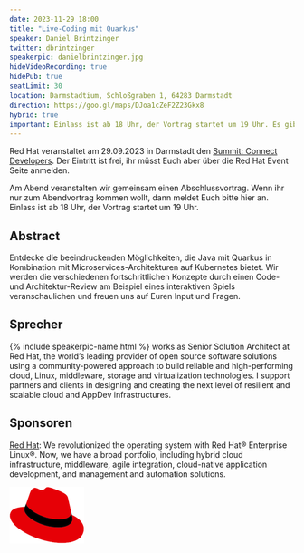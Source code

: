 ```yaml
---
date: 2023-11-29 18:00
title: "Live-Coding mit Quarkus"
speaker: Daniel Brintzinger
twitter: dbrintzinger
speakerpic: danielbrintzinger.jpg
hideVideoRecording: true
hidePub: true
seatLimit: 30
location: Darmstadtium, Schloßgraben 1, 64283 Darmstadt
direction: https://goo.gl/maps/DJoa1cZeF2Z23Gkx8
hybrid: true
important: Einlass ist ab 18 Uhr, der Vortrag startet um 19 Uhr. Es gibt diesmal kein Streaming, nur Vor-Ort-Teilnahme.
---
```


Red Hat veranstaltet am 29.09.2023 in Darmstadt den [Summit: Connect Developers](https://events.redhat.com/profile/form/index.cfm?PKformID=0x900962abcd&sc_cid=7013a000003SlFgAAK&blaid=5060641). Der Eintritt ist frei, ihr müsst Euch aber über die Red Hat Event Seite anmelden.

Am Abend veranstalten wir gemeinsam einen Abschlussvortrag. Wenn ihr nur zum Abendvortrag kommen wollt, dann meldet Euch bitte hier an. Einlass ist ab 18 Uhr, der Vortrag startet um 19 Uhr.

## Abstract

Entdecke die beeindruckenden Möglichkeiten, die Java mit Quarkus in Kombination mit Microservices-Architekturen auf Kubernetes bietet. Wir werden die verschiedenen fortschrittlichen Konzepte durch einen Code- und Architektur-Review am Beispiel eines interaktiven Spiels veranschaulichen und freuen uns auf Euren Input und Fragen.

## Sprecher

{% include speakerpic-name.html %} works as Senior Solution Architect at Red Hat, the world’s leading provider of open source software solutions using a community-powered approach to build reliable and high-performing cloud, Linux, middleware, storage and virtualization technologies. I support partners and clients in designing and creating the next level of resilient and scalable cloud and AppDev infrastructures. 

## Sponsoren

[Red Hat](https://www.redhat.com/): We revolutionized the operating system with Red Hat® Enterprise Linux®. Now, we have a broad portfolio, including hybrid cloud infrastructure, middleware, agile integration, cloud-native application development, and management and automation solutions.

[![logo](/images/sponsors/redhat.png)](https://www.redhat.com/) 
